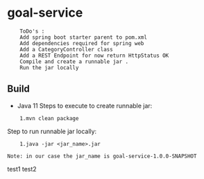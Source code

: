 # goal-service

```text
    ToDo's :
    Add spring boot starter parent to pom.xml 
    Add dependencies required for spring web 
    Add a CategoryController class
    Add a REST Endpoint for now return HttpStatus OK
    Compile and create a runnable jar .
    Run the jar locally
```
    

## Build 

- Java 11
Steps to execute to create runnable jar:
```
    1.mvn clean package
```
Step to run runnable jar locally:
```
    1.java -jar <jar_name>.jar

Note: in our case the jar_name is goal-service-1.0.0-SNAPSHOT
```

test1
test2
